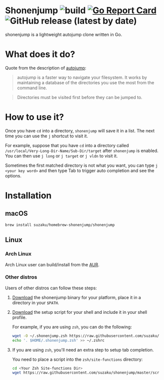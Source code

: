 # Shonenjump ![build](https://github.com/suzaku/shonenjump/workflows/build/badge.svg) [![Go Report Card](https://goreportcard.com/badge/github.com/suzaku/shonenjump)](https://goreportcard.com/report/github.com/suzaku/shonenjump) ![GitHub release (latest by date)](https://img.shields.io/github/v/release/suzaku/shonenjump)

shonenjump is a lightweight autojump clone written in Go.

# What does it do?

Quote from the description of [autojump](https://github.com/wting/autojump/):

> autojump is a faster way to navigate your filesystem. It works by maintaining a database of the directories you use the most from the command line.

> Directories must be visited first before they can be jumped to.

# How to use it?

Once you have `cd` into a directory, `shonenjump` will save it in a list.
The next time you can use the `j` shortcut to visit it.

For example, suppose that you have `cd` into a directory called `/usr/local/Very-Long-Dir-Name/Sub-Dir/target` after
`shonenjump` is enabled. You can then use `j long` or `j target` or `j vldn` to visit it.

Sometimes the first matched directory is not what you want, you can type `j <your key word>` and
then type Tab to trigger auto completion and see the options.

# Installation

## macOS

`brew install suzaku/homebrew-shonenjump/shonenjump`

## Linux

### Arch Linux

Arch Linux user can build/install from the [AUR](https://aur.archlinux.org/packages/shonenjump/).

### Other distros

Users of other distros can follow these steps:

1. [Download](https://github.com/suzaku/shonenjump/releases) the shonenjump binary for your platform, place it in a directory in your `$PATH`.
2. [Download](https://github.com/suzaku/shonenjump/blob/master/scripts/) the setup script for your shell and include it in your shell profile.

   For example, if you are using `zsh`, you can do the following:

   ```bash
   wget -O ~/.shonenjump.zsh https://raw.githubusercontent.com/suzaku/shonenjump/master/scripts/shonenjump.zsh
   echo '. $HOME/.shonenjump.zsh' >> ~/.zshrc
    ```

3. If you are using `zsh`, you'll need an extra step to setup tab completion.

   You need to place a script into the `zsh/site-functions` directory:
   ```bash
   cd <Your Zsh Site-functions Dir>
   wget https://raw.githubusercontent.com/suzaku/shonenjump/master/scripts/_j
   ```
